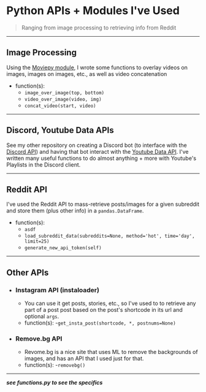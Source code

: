# Python APIs + Modules I've Used

> Ranging from image processing to retrieving info from Reddit
---
## Image Processing

Using the [Moviepy module](https://moviepy.readthedocs.io/en/latest/), I wrote some functions to overlay videos on images, images on images, etc., as well as video concatenation
- function(s):
  - `image_over_image(top, bottom)`
  - `video_over_image(video, img)`
  - `concat_video(start, video)`

---
## Discord, Youtube Data APIs

See my other repository on creating a Discord bot (to interface with the [Discord API](https://discordpy.readthedocs.io/en/stable/api.html)) and having that bot interact with the [Youtube Data API](https://developers.google.com/youtube/v3). I've written many useful functions to do almost anything + more with Youtube's Playlists in the Discord client.

---
## Reddit API

I've used the Reddit API to mass-retrieve posts/images for a given subreddit and store them (plus other info) in a `pandas.DataFrame`.
- function(s):
  - `asdf`
  - `load_subreddit_data(subreddits=None, method='hot', time='day', limit=25)`
  - `generate_new_api_token(self)`

---
## Other APIs

- ### Instagram API (instaloader)
  - You can use it get posts, stories, etc., so I've used to to retrieve any part of a post post based on the post's shortcode in its url and optional `args`.
  - function(s):
    -`get_insta_post(shortcode, *, postnums=None)`


- ### Remove.bg API
  - Revome.bg is a nice site that uses ML to remove the backgrounds of images, and has an API that I used just for that.
  - function(s):
    -`removebg()`
    
---

***see functions.py to see the specifics***
